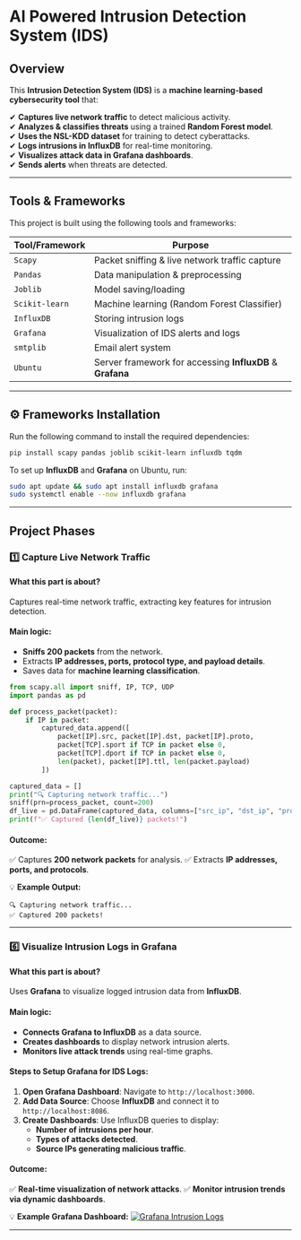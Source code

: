 # AI Powered Intrusion Detection System (IDS)

## Overview
This **Intrusion Detection System (IDS)** is a **machine learning-based cybersecurity tool** that:

✔ **Captures live network traffic** to detect malicious activity.  
✔ **Analyzes & classifies threats** using a trained **Random Forest model**.  
✔ **Uses the NSL-KDD dataset** for training to detect cyberattacks.  
✔ **Logs intrusions in InfluxDB** for real-time monitoring.  
✔ **Visualizes attack data in Grafana dashboards**.  
✔ **Sends alerts** when threats are detected.  

---

## Tools & Frameworks
This project is built using the following tools and frameworks:

| **Tool/Framework**  | **Purpose** |
|-------------------|------------|
| `Scapy` | Packet sniffing & live network traffic capture |
| `Pandas` | Data manipulation & preprocessing |
| `Joblib` | Model saving/loading |
| `Scikit-learn` | Machine learning (Random Forest Classifier) |
| `InfluxDB` | Storing intrusion logs |
| `Grafana` | Visualization of IDS alerts and logs |
| `smtplib` | Email alert system |
| `Ubuntu` | Server framework for accessing **InfluxDB** & **Grafana** |

---

## ⚙️ Frameworks Installation
Run the following command to install the required dependencies:
```bash
pip install scapy pandas joblib scikit-learn influxdb tqdm
```

To set up **InfluxDB** and **Grafana** on Ubuntu, run:
```bash
sudo apt update && sudo apt install influxdb grafana
sudo systemctl enable --now influxdb grafana
```

---

## Project Phases

### **1️⃣ Capture Live Network Traffic**
#### **What this part is about?**
Captures real-time network traffic, extracting key features for intrusion detection.

#### **Main logic:**
- **Sniffs 200 packets** from the network.
- Extracts **IP addresses, ports, protocol type, and payload details**.
- Saves data for **machine learning classification**.

```python
from scapy.all import sniff, IP, TCP, UDP
import pandas as pd

def process_packet(packet):
    if IP in packet:
        captured_data.append([
            packet[IP].src, packet[IP].dst, packet[IP].proto,
            packet[TCP].sport if TCP in packet else 0,
            packet[TCP].dport if TCP in packet else 0,
            len(packet), packet[IP].ttl, len(packet.payload)
        ])

captured_data = []
print("🔍 Capturing network traffic...")
sniff(prn=process_packet, count=200)
df_live = pd.DataFrame(captured_data, columns=["src_ip", "dst_ip", "protocol", "src_port", "dst_port", "packet_size", "ttl", "payload_length"])
print(f"✅ Captured {len(df_live)} packets!")
```

#### **Outcome:**
✅ Captures **200 network packets** for analysis.
✅ Extracts **IP addresses, ports, and protocols**.

💡 **Example Output:**
```
🔍 Capturing network traffic...
✅ Captured 200 packets!
```

---

### **6️⃣ Visualize Intrusion Logs in Grafana**
#### **What this part is about?**
Uses **Grafana** to visualize logged intrusion data from **InfluxDB**.

#### **Main logic:**
- **Connects Grafana to InfluxDB** as a data source.
- **Creates dashboards** to display network intrusion alerts.
- **Monitors live attack trends** using real-time graphs.

#### **Steps to Setup Grafana for IDS Logs:**
1. **Open Grafana Dashboard**: Navigate to `http://localhost:3000`.
2. **Add Data Source**: Choose **InfluxDB** and connect it to `http://localhost:8086`.
3. **Create Dashboards**: Use InfluxDB queries to display:
   - **Number of intrusions per hour**.
   - **Types of attacks detected**.
   - **Source IPs generating malicious traffic**.

#### **Outcome:**
✅ **Real-time visualization of network attacks**.
✅ **Monitor intrusion trends via dynamic dashboards**.

💡 **Example Grafana Dashboard:**
[![Grafana Intrusion Logs](https://user-images.githubusercontent.com/example/grafana-ids.png)](http://10.211.55.6:3000/d/ceeev455zvqpse/intrusions-detection-system?orgId=1&from=now-1y&to=now&timezone=browser&tab=queries)

---
